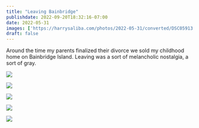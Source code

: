 ```yaml
---
title: "Leaving Bainbridge"
publishdate: 2022-09-20T18:32:16-07:00
date: 2022-05-31
images: ['https://harrysaliba.com/photos/2022-05-31/converted/DSC05913.jpg']
draft: false
---
```


Around the time my parents finalized their divorce we sold my childhood home on Bainbridge Island.  Leaving was a sort of melancholic nostalgia, a sort of gray.

![](https://harrysaliba.com/photos/2022-05-31/converted/DSC05837.jpg)

![](https://harrysaliba.com/photos/2022-05-31/converted/DSC05884.jpg)

![](https://harrysaliba.com/photos/2022-05-31/converted/DSC05907.jpg)

![](https://harrysaliba.com/photos/2022-05-31/converted/DSC05913.jpg)

![](https://harrysaliba.com/photos/2022-05-31/converted/DSC05915.jpg)
